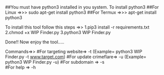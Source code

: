 ##You must have python3 installed in you system.
To install python3
##For Linux =>>> sudo apt-get install python3   ##For Termux =>>> apt-get install python3


To install this tool follow this steps =>> 1.pip3 install -r requirements.txt
                                           2.chmod +x WIP Finder.py
                                           3.python3 WIP Finder.py

Done!! Now enjoy the tool.....

Commands=>> 
            #For targeting website=> -t   (Example= python3 WIP Finder.py -t www.target.com)
            #For update crimeflare=> -u   (Example= python3 WIP Finder.py -u)
            #For subdomain        => -s   
            #For help             => -h 
